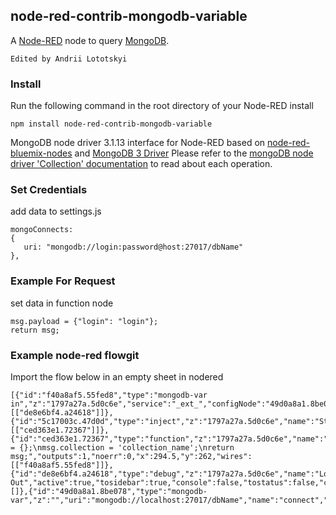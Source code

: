 ## node-red-contrib-mongodb-variable

A [Node-RED](http://nodered.org) node to query [MongoDB](https://www.mongodb.com/).

    Edited by Andrii Lototskyi

### Install

Run the following command in the root directory of your Node-RED install

    npm install node-red-contrib-mongodb-variable

 MongoDB node driver 3.1.13 interface for Node-RED
 based on [node-red-bluemix-nodes](https://github.com/node-red/node-red-bluemix-nodes/tree/master/mongo) and [MongoDB 3 Driver](http://mongodb.github.io/node-mongodb-native/3.0)
 Please refer to the [mongoDB node driver 'Collection' documentation](http://mongodb.github.io/node-mongodb-native/3.0/api/Collection.html) to read about each operation.

### Set Credentials

   add data to settings.js

    mongoConnects:
    {
       uri: "mongodb://login:password@host:27017/dbName"
    },


### Example For Request

   set data in function node

    msg.payload = {"login": "login"};
    return msg;


### Example node-red flowgit 

Import the flow below in an empty sheet in nodered

    [{"id":"f40a8af5.55fed8","type":"mongodb-var in","z":"1797a27a.5d0c6e","service":"_ext_","configNode":"49d0a8a1.8be078","name":"MongoDB","collection":"","operation":"find.toArray","x":464.5,"y":262,"wires":[["de8e6bf4.a24618"]]},{"id":"5c17003c.47d0d","type":"inject","z":"1797a27a.5d0c6e","name":"Start","topic":"","payload":"","payloadType":"date","repeat":"","crontab":"","once":false,"onceDelay":0.1,"x":143.5,"y":262,"wires":[["ced363e1.72367"]]},{"id":"ced363e1.72367","type":"function","z":"1797a27a.5d0c6e","name":"Request","func":"msg.payload = {};\nmsg.collection = 'collection_name';\nreturn msg;","outputs":1,"noerr":0,"x":294.5,"y":262,"wires":[["f40a8af5.55fed8"]]},{"id":"de8e6bf4.a24618","type":"debug","z":"1797a27a.5d0c6e","name":"Log Out","active":true,"tosidebar":true,"console":false,"tostatus":false,"complete":"true","x":635.5,"y":262,"wires":[]},{"id":"49d0a8a1.8be078","type":"mongodb-var","z":"","uri":"mongodb://localhost:27017/dbName","name":"connect","options":"","parallelism":"-1"}]
